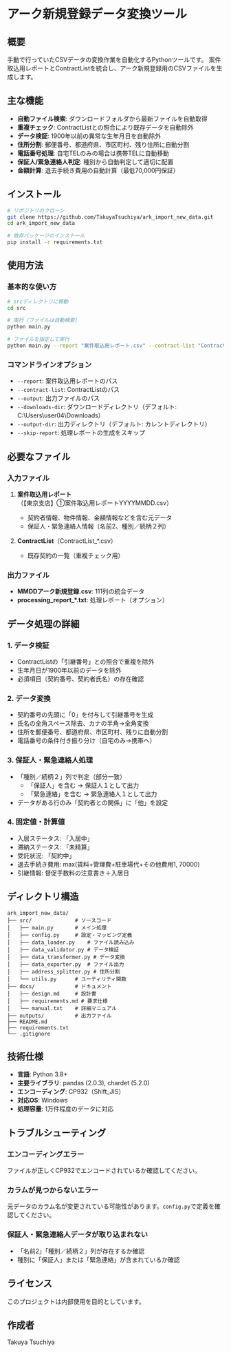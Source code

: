 # アーク新規登録データ変換ツール

## 概要
手動で行っていたCSVデータの変換作業を自動化するPythonツールです。
案件取込用レポートとContractListを統合し、アーク新規登録用のCSVファイルを生成します。

## 主な機能
- **自動ファイル検索**: ダウンロードフォルダから最新ファイルを自動取得
- **重複チェック**: ContractListとの照合により既存データを自動除外
- **データ検証**: 1900年以前の異常な生年月日を自動除外
- **住所分割**: 郵便番号、都道府県、市区町村、残り住所に自動分割
- **電話番号処理**: 自宅TELのみの場合は携帯TELに自動移動
- **保証人/緊急連絡人判定**: 種別から自動判定して適切に配置
- **金額計算**: 退去手続き費用の自動計算（最低70,000円保証）

## インストール

```bash
# リポジトリのクローン
git clone https://github.com/TakuyaTsuchiya/ark_import_new_data.git
cd ark_import_new_data

# 依存パッケージのインストール
pip install -r requirements.txt
```

## 使用方法

### 基本的な使い方
```bash
# srcディレクトリに移動
cd src

# 実行（ファイルは自動検索）
python main.py

# ファイルを指定して実行
python main.py --report "案件取込用レポート.csv" --contract-list "ContractList.csv"
```

### コマンドラインオプション
- `--report`: 案件取込用レポートのパス
- `--contract-list`: ContractListのパス
- `--output`: 出力ファイルのパス
- `--downloads-dir`: ダウンロードディレクトリ（デフォルト: C:\Users\user04\Downloads）
- `--output-dir`: 出力ディレクトリ（デフォルト: カレントディレクトリ）
- `--skip-report`: 処理レポートの生成をスキップ

## 必要なファイル

### 入力ファイル
1. **案件取込用レポート**（【東京支店】①案件取込用レポートYYYYMMDD.csv）
   - 契約者情報、物件情報、金額情報などを含む元データ
   - 保証人・緊急連絡人情報（名前2、種別／続柄２列）

2. **ContractList**（ContractList_*.csv）
   - 既存契約の一覧（重複チェック用）

### 出力ファイル
- **MMDDアーク新規登録.csv**: 111列の統合データ
- **processing_report_*.txt**: 処理レポート（オプション）

## データ処理の詳細

### 1. データ検証
- ContractListの「引継番号」との照合で重複を除外
- 生年月日が1900年以前のデータを除外
- 必須項目（契約番号、契約者氏名）の存在確認

### 2. データ変換
- 契約番号の先頭に「0」を付与して引継番号を生成
- 氏名の全角スペース除去、カナの半角→全角変換
- 住所を郵便番号、都道府県、市区町村、残りに自動分割
- 電話番号の条件付き振り分け（自宅のみ→携帯へ）

### 3. 保証人・緊急連絡人処理
- 「種別／続柄２」列で判定（部分一致）
  - 「保証人」を含む → 保証人１として出力
  - 「緊急連絡」を含む → 緊急連絡人１として出力
- データがある行のみ「契約者との関係」に「他」を設定

### 4. 固定値・計算値
- 入居ステータス: 「入居中」
- 滞納ステータス: 「未精算」
- 受託状況: 「契約中」
- 退去手続き費用: max(賃料+管理費+駐車場代+その他費用1, 70000)
- 引継情報: 督促手数料の注意書き＋入居日

## ディレクトリ構造
```
ark_import_new_data/
├── src/              # ソースコード
│   ├── main.py       # メイン処理
│   ├── config.py     # 設定・マッピング定義
│   ├── data_loader.py    # ファイル読み込み
│   ├── data_validator.py # データ検証
│   ├── data_transformer.py # データ変換
│   ├── data_exporter.py  # ファイル出力
│   ├── address_splitter.py # 住所分割
│   └── utils.py      # ユーティリティ関数
├── docs/             # ドキュメント
│   ├── design.md     # 設計書
│   ├── requirements.md # 要求仕様
│   └── manual.txt    # 詳細マニュアル
├── outputs/          # 出力ファイル
├── README.md
├── requirements.txt
└── .gitignore
```

## 技術仕様
- **言語**: Python 3.8+
- **主要ライブラリ**: pandas (2.0.3), chardet (5.2.0)
- **エンコーディング**: CP932（Shift_JIS）
- **対応OS**: Windows
- **処理容量**: 1万件程度のデータに対応

## トラブルシューティング

### エンコーディングエラー
ファイルが正しくCP932でエンコードされているか確認してください。

### カラムが見つからないエラー
元データのカラム名が変更されている可能性があります。`config.py`で定義を確認してください。

### 保証人・緊急連絡人データが取り込まれない
- 「名前2」「種別／続柄２」列が存在するか確認
- 種別に「保証人」または「緊急連絡」が含まれているか確認

## ライセンス
このプロジェクトは内部使用を目的としています。

## 作成者
Takuya Tsuchiya
